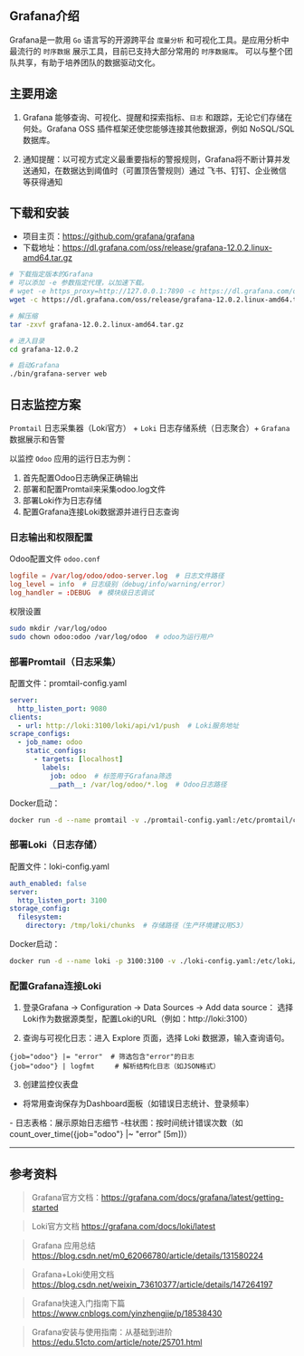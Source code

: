 ## Grafana介绍

 Grafana是一款用 `Go` 语言写的开源跨平台 `度量分析` 和可视化工具。是应用分析中最流行的 `时序数据` 展示工具，目前已支持大部分常用的 `时序数据库`。 可以与整个团队共享，有助于培养团队的数据驱动文化。


## 主要用途

1. Grafana 能够查询、可视化、提醒和探索指标、`日志` 和跟踪，无论它们存储在何处。Grafana OSS 插件框架还使您能够连接其他数据源，例如 NoSQL/SQL 数据库。

2. 通知提醒：以可视方式定义最重要指标的警报规则，Grafana将不断计算并发送通知，在数据达到阈值时（可置顶告警规则）通过 飞书、钉钉、企业微信 等获得通知


## 下载和安装

- 项目主页：https://github.com/grafana/grafana
- 下载地址：https://dl.grafana.com/oss/release/grafana-12.0.2.linux-amd64.tar.gz

```bash
# 下载指定版本的Grafana
# 可以添加 -e 参数指定代理，以加速下载。
# wget -e https_proxy=http://127.0.0.1:7890 -c https://dl.grafana.com/oss/release/grafana-12.0.2.linux-amd64.tar.gz
wget -c https://dl.grafana.com/oss/release/grafana-12.0.2.linux-amd64.tar.gz

# 解压缩
tar -zxvf grafana-12.0.2.linux-amd64.tar.gz

# 进入目录
cd grafana-12.0.2

# 启动Grafana
./bin/grafana-server web
```


## 日志监控方案


`Promtail` 日志采集器（Loki官方） + `Loki` 日志存储系统（日志聚合）+ `Grafana` 数据展示和告警

以监控 `Odoo` 应用的运行日志为例：

1. 首先配置Odoo日志确保正确输出
2. 部署和配置Promtail来采集odoo.log文件
3. 部署Loki作为日志存储
4. 配置Grafana连接Loki数据源并进行日志查询


### 日志输出和权限配置

Odoo配置文件 `odoo.conf`

```odoo.conf
logfile = /var/log/odoo/odoo-server.log  # 日志文件路径
log_level = info  # 日志级别（debug/info/warning/error）
log_handler = :DEBUG  # 模块级日志调试
```

权限设置

```bash
sudo mkdir /var/log/odoo
sudo chown odoo:odoo /var/log/odoo  # odoo为运行用户
```

### ​部署Promtail（日志采集）

配置文件：promtail-config.yaml

```yaml
server:
  http_listen_port: 9080
clients:
  - url: http://loki:3100/loki/api/v1/push  # Loki服务地址
scrape_configs:
  - job_name: odoo
    static_configs:
      - targets: [localhost]
        labels:
          job: odoo  # 标签用于Grafana筛选
          __path__: /var/log/odoo/*.log  # Odoo日志路径
```

Docker启动：

```bash
docker run -d --name promtail -v ./promtail-config.yaml:/etc/promtail/config.yaml -v /var/log/odoo:/var/log/odoo grafana/promtail
```

### 部署Loki（日志存储）

配置文件：loki-config.yaml

```yaml
auth_enabled: false
server:
  http_listen_port: 3100
storage_config:
  filesystem:
    directory: /tmp/loki/chunks  # 存储路径（生产环境建议用S3）
```

Docker启动：

```bash
docker run -d --name loki -p 3100:3100 -v ./loki-config.yaml:/etc/loki/config.yaml grafana/loki
```

### 配置Grafana连接Loki

1. 登录Grafana → ​​Configuration​​ → ​​Data Sources​​ → ​​Add data source​： 选择Loki作为数据源类型，配置Loki的URL（例如：http://loki:3100）

2. 查询与可视化日志​​：进入 Explore 页面，选择 Loki 数据源，输入查询语句。

```
{job="odoo"} |= "error"  # 筛选包含"error"的日志
{job="odoo"} | logfmt     # 解析结构化日志（如JSON格式）
```

3. ​​创建监控仪表盘

- 将常用查询保存为Dashboard面板（如错误日志统计、登录频率）

​- ​日志表格​​：展示原始日志细节
​- ​柱状图​​：按时间统计错误次数（如count_over_time({job="odoo"} |~ "error" [5m])）



----------------

## 参考资料


> Grafana官方文档：https://grafana.com/docs/grafana/latest/getting-started

> Loki官方文档 https://grafana.com/docs/loki/latest

> Grafana 应用总结 https://blog.csdn.net/m0_62066780/article/details/131580224

> Grafana+Loki使用文档 https://blog.csdn.net/weixin_73610377/article/details/147264197

> Grafana快速入门指南下篇 https://www.cnblogs.com/yinzhengjie/p/18538430

> Grafana安装与使用指南：从基础到进阶 https://edu.51cto.com/article/note/25701.html